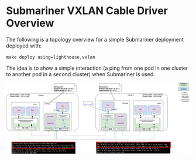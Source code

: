 # Submariner VXLAN Cable Driver Overview

The following is a topology overview for a simple Submariner deployment deployed with:

```
make deploy using=lighthouse,vxlan
```

The idea is to show a simple interaction (a ping from one pod in one cluster to another pod in a second cluster) when Submariner is used.

![Submariner VXLAN cable driver logical view](https://github.com/maryamtahhan/notes/blob/main/images/submariner/VXLAN_GW.png)
